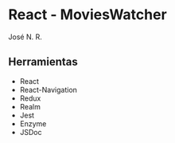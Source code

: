 # React - MoviesWatcher

José N. R.

## Herramientas

- React
- React-Navigation
- Redux
- Realm
- Jest
- Enzyme
- JSDoc
